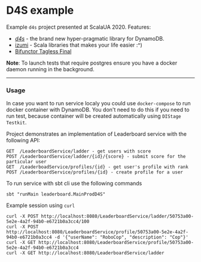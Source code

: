 # D4S example

Example `d4s` project presented at ScalaUA 2020.
Features:
- [_d4s_](https://github.com/PlayQ/d4s) - the brand new hyper-pragmatic library for DynamoDB.
- [izumi](https://izumi.7mind.io/latest/release/doc/index.html) - Scala libraries that makes your life easier :^)
- [Bifunctor Tagless Final](https://github.com/7mind/izumi/blob/v0.10.0-M5/fundamentals/fundamentals-bio/src/main/scala/izumi/functional/bio/package.scala)

__Note__: To launch tests that require postgres ensure you have a docker daemon running in the background.
 
---
### Usage
In case you want to run service localy you could use `docker-compose` to run docker container with DynamoDB.
You don't need to do this if you need to run test, because container will be created automatically using `DIStage Testkit`.

Project demonstrates an implementation of Leaderboard service with the following API:
```
GET  /LeaderboardService/ladder - get users with score
POST /LeaderboardService/ladder/{id}/{score} - submit score for the particular user
GET  /LeaderboadService/profiles/{id} - get user's profile with rank
POST /LeaderboardService/profiles/{id} - create profile for a user
```

To run service with sbt cli use the following commands 
```
sbt "runMain leaderboard.MainProdD4S"
```


Example session using `curl`
```
curl -X POST http://localhost:8080/LeaderboardService/ladder/50753a00-5e2e-4a2f-94b0-e6721b0a3cc4/100
curl -X POST http://localhost:8080/LeaderboardService/profile/50753a00-5e2e-4a2f-94b0-e6721b0a3cc4 -d '{"userName": "RoboCop", "description": "Cop"}'
curl -X GET http://localhost:8080/LeaderboardService/profile/50753a00-5e2e-4a2f-94b0-e6721b0a3cc4
curl -X GET http://localhost:8080/LeaderboardService/ladder
```

